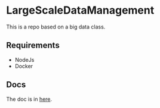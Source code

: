 # LargeScaleDataManagement

This is a repo based on a big data class.

## Requirements

* NodeJs
* Docker

## Docs

The doc is in [here](my_documentation/big_data.adoc).
